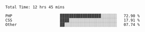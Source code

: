 <!--START_SECTION:waka-->

```text
Total Time: 12 hrs 45 mins

PHP                     ▓▓▓▓▓▓▓▓▓▓▓▓▓▓▓▓▓▓░░░░░░░   72.90 %
CSS                     ▓▓▓▓░░░░░░░░░░░░░░░░░░░░░   17.91 %
Other                   ▓▓░░░░░░░░░░░░░░░░░░░░░░░   07.74 %
```

<!--END_SECTION:waka-->
